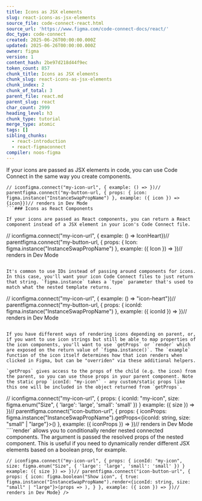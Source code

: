 ```yaml
---
title: Icons as JSX elements
slug: react-icons-as-jsx-elements
source_file: code-connect-react.html
source_url: 'https://www.figma.com/code-connect-docs/react/'
doc_type: code-connect
created: 2025-06-26T00:00:00.000Z
updated: 2025-06-26T00:00:00.000Z
owner: figma
version: 1
content_hash: 2be97d218d44f9ec
token_count: 857
chunk_title: Icons as JSX elements
chunk_slug: react-icons-as-jsx-elements
chunk_index: 2
chunk_of_total: 3
parent_file: react.md
parent_slug: react
char_count: 2999
heading_level: h3
chunk_type: tutorial
merge_type: atomic
tags: []
sibling_chunks:
  - react-introduction
  - react-figmaconnect
compiler: noos-figma
---
```


If your icons are passed as JSX elements in code, you can use Code Connect in the same way you create components.

```
// iconfigma.connect("my-icon-url", { example: () => })// parentfigma.connect("my-button-url, { props: { icon: figma.instance("InstanceSwapPropName") }, example: ({ icon }) => {icon}})// renders in Dev Mode
```### Icons as React Components

If your icons are passed as React components, you can return a React component instead of a JSX element in your icon's Code Connect file.

```
// iconfigma.connect("my-icon-url", { example: () => IconHeart})// parentfigma.connect("my-button-url, { props: { Icon: figma.instance("InstanceSwapPropName") }, example: ({ Icon }) => })// renders in Dev Mode
```### Icons as strings

It's common to use IDs instead of passing around components for icons. In this case, you'll want your icon Code Connect files to just return that string. `figma.instance` takes a `type` parameter that's used to match what the nested template returns.

```
// iconfigma.connect("my-icon-url", { example: () => "icon-heart"})// parentfigma.connect("my-button-url, { props: { iconId: figma.instance("InstanceSwapPropName") }, example: ({ iconId }) => })// renders in Dev Mode
```### Accessing icon props in parent component

If you have different ways of rendering icons depending on parent, or, if you want to use icon strings but still be able to map properties of the icon components, you'll want to use `getProps` or `render` which are exposed on the return value of `figma.instance()`. The `example` function of the icon itself determines how that icon renders when clicked in Figma, but can be "overriden" via these additional helpers.

`getProps` gives access to the props of the child (e.g. the icon) from the parent, so you can use those props in your parent component. Note the static prop `iconId: "my-icon"` - any custom/static props like this one will be included in the object returned from `getProps`.

```
// iconfigma.connect("my-icon-url", { props: { iconId: "my-icon", size: figma.enum("Size", { 'large': 'large', 'small': 'small' }) } example: ({ size }) => })// parentfigma.connect("icon-button-url", { props: { iconProps: figma.instance("InstanceSwapPropName").getProps<{iconId: string, size: "small" | "large"}>() }, example: ({ iconProps }) => })// renders in Dev Mode
````render` allows you to conditionally render nested connected components. The argument is passed the resolved props of the nested component.
This is useful if you need to dynamically render different JSX elements based on a boolean prop, for example.

```
// iconfigma.connect("my-icon-url", { props: { iconId: "my-icon", size: figma.enum("Size", { 'large': 'large', 'small': 'small' }) } example: ({ size }) => })// parentfigma.connect("icon-button-url", { props: { icon: figma.boolean("Show icon", { true: figma.instance("InstanceSwapPropName").render<{iconId: string, size: "small" | "large"}>(props => ), } }, example: ({ icon }) => })// renders in Dev Mode} />
```
